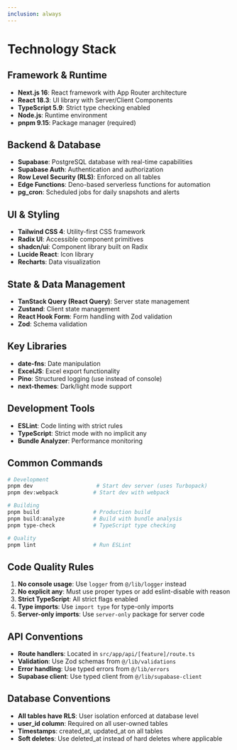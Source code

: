 ```yaml
---
inclusion: always
---
```


# Technology Stack

## Framework & Runtime

- **Next.js 16**: React framework with App Router architecture
- **React 18.3**: UI library with Server/Client Components
- **TypeScript 5.9**: Strict type checking enabled
- **Node.js**: Runtime environment
- **pnpm 9.15**: Package manager (required)

## Backend & Database

- **Supabase**: PostgreSQL database with real-time capabilities
- **Supabase Auth**: Authentication and authorization
- **Row Level Security (RLS)**: Enforced on all tables
- **Edge Functions**: Deno-based serverless functions for automation
- **pg_cron**: Scheduled jobs for daily snapshots and alerts

## UI & Styling

- **Tailwind CSS 4**: Utility-first CSS framework
- **Radix UI**: Accessible component primitives
- **shadcn/ui**: Component library built on Radix
- **Lucide React**: Icon library
- **Recharts**: Data visualization

## State & Data Management

- **TanStack Query (React Query)**: Server state management
- **Zustand**: Client state management
- **React Hook Form**: Form handling with Zod validation
- **Zod**: Schema validation

## Key Libraries

- **date-fns**: Date manipulation
- **ExcelJS**: Excel export functionality
- **Pino**: Structured logging (use instead of console)
- **next-themes**: Dark/light mode support

## Development Tools

- **ESLint**: Code linting with strict rules
- **TypeScript**: Strict mode with no implicit any
- **Bundle Analyzer**: Performance monitoring

## Common Commands

```bash
# Development
pnpm dev                    # Start dev server (uses Turbopack)
pnpm dev:webpack           # Start dev with webpack

# Building
pnpm build                 # Production build
pnpm build:analyze         # Build with bundle analysis
pnpm type-check            # TypeScript type checking

# Quality
pnpm lint                  # Run ESLint
```

## Code Quality Rules

1. **No console usage**: Use `logger` from `@/lib/logger` instead
2. **No explicit any**: Must use proper types or add eslint-disable with reason
3. **Strict TypeScript**: All strict flags enabled
4. **Type imports**: Use `import type` for type-only imports
5. **Server-only imports**: Use `server-only` package for server code

## API Conventions

- **Route handlers**: Located in `src/app/api/[feature]/route.ts`
- **Validation**: Use Zod schemas from `@/lib/validations`
- **Error handling**: Use typed errors from `@/lib/errors`
- **Supabase client**: Use typed client from `@/lib/supabase-client`

## Database Conventions

- **All tables have RLS**: User isolation enforced at database level
- **user_id column**: Required on all user-owned tables
- **Timestamps**: created_at, updated_at on all tables
- **Soft deletes**: Use deleted_at instead of hard deletes where applicable
